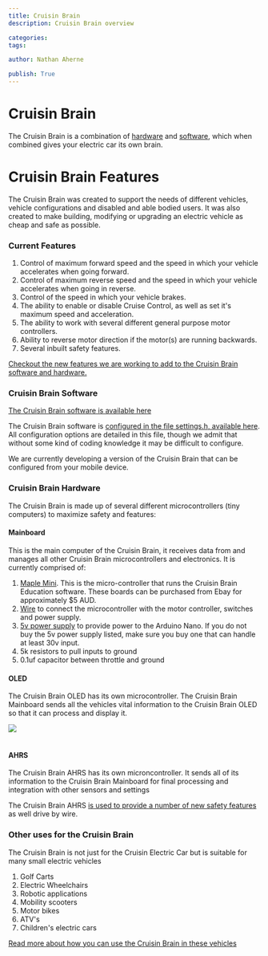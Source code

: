```yaml
---
title: Cruisin Brain
description: Cruisin Brain overview

categories:
tags:

author: Nathan Aherne

publish: True
---
```


# Cruisin Brain

The Cruisin Brain is a combination of [hardware](index.md#hardware) and [software](index.md#software), which when combined gives your electric car its own brain.

# Cruisin Brain Features

The Cruisin Brain was created to support the needs of different vehicles, vehicle configurations and disabled and able bodied users. It was also created to make building, modifying or upgrading an electric vehicle as cheap and safe as possible.

### Current Features

1. Control of maximum forward speed and the speed in which your vehicle accelerates when going forward.
2. Control of maximum reverse speed and the speed in which your vehicle accelerates when going in reverse.
3. Control of the speed in which your vehicle brakes.
4. The ability to enable or disable Cruise Control, as well as set it's maximum speed and acceleration.
5. The ability to work with several different general purpose motor controllers.
6. Ability to reverse motor direction if the motor(s) are running backwards.
7. Several inbuilt safety features.

[Checkout the new features we are working to add to the Cruisin Brain software and hardware.](/cruisin-brain/futureFeatures.md)

### Cruisin Brain Software

[The Cruisin Brain software is available here](https://github.com/nathanaherne/cruisin/tree/master/cruisin-brain)

The Cruisin Brain software is [configured in the file settings.h, available here](https://github.com/nathanaherne/cruisin/tree/master/cruisin-brain/settings.h). All configuration options are detailed in this file, though we admit that without some kind of coding knowledge it may be difficult to configure.

We are currently developing a version of the Cruisin Brain that can be configured from your mobile device.

### Cruisin Brain Hardware

The Cruisin Brain is made up of several different microcontrollers (tiny computers) to maximize safety and features:

#### Mainboard

This is the main computer of the Cruisin Brain, it receives data from and manages all other Cruisin Brain microcontrollers and electronics. It is currently comprised of:

1. [Maple Mini](http://wiki.stm32duino.com/index.php?title=Maple_Mini). This is the micro-controller that runs the Cruisin Brain Education software. These boards can be purchased from Ebay for approximately $5 AUD.
2. [Wire](https://hobbyking.com/en_us/kingduino-male-female-40p-200mm-wire-jumper-cable.html) to connect the microcontroller with the motor controller, switches and power supply.
3. [5v power supply](https://hobbyking.com/en_us/micro-bec-5v-3a.html) to provide power to the Arduino Nano. If you do not buy the 5v power supply listed, make sure you buy one that can handle at least 30v input.
4. 5k resistors to pull inputs to ground
5. 0.1uf capacitor between throttle and ground

#### OLED

The Cruisin Brain OLED has its own microcontroller. The Cruisin Brain Mainboard sends all the vehicles vital information to the Cruisin Brain OLED so that it can process and display it.

<img src="https://i.imgur.com/NuHy9SM.jpg">
<br>
<br>

#### AHRS

The Cruisin Brain AHRS has its own microncontroller. It sends all of its information to the Cruisin Brain Mainboard for final processing and integration with other sensors and settings

The Cruisin Brain AHRS [is used to provide a number of new safety features](/cruisin-brain/futureFeatures/index.md) as well drive by wire.

### Other uses for the Cruisin Brain

The Cruisin Brain is not just for the Cruisin Electric Car but is suitable for many small electric vehicles

1. Golf Carts
2. Electric Wheelchairs
3. Robotic applications
4. Mobility scooters
5. Motor bikes
6. ATV's
7. Children's electric cars

[Read more about how you can use the Cruisin Brain in these vehicles](/cruisin-brain/otherUses/index.md)